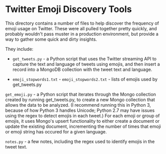 # Twitter Emoji Discovery Tools

This directory contains a number of files to help discover the frequency of emoji usage on Twitter. These were all pulled together pretty quickly, and probably wouldn't pass muster in a production environment, but provide a way to gather some quick and dirty insights.

They include:

- `get_tweets.py` - a Python script that uses the Twitter streaming API to capture the text and language of tweets using emojis, and then insert a record into a MongoDB collection with the tweet text and language.

- `emoji_stopwords1.txt` - `emoji_stopwords2.txt` - lists of emojis used by get_tweets.py

`get_emoji.py` - a Python script that iterates through the Mongo collection created by running get_tweets.py, to create a new Mongo collection that allows the data to be analyzed. (I recommend running this in Python 3, because of how Python 3 handles Unicode; Python 2.7 may have issues using the regex to detect emojis in each tweet.) For each emoji or group of emojis, it uses Mongo's upsert functionality to either create a document or update the existing document, incrementing the number of times that emoji or emoji string has occured for a given language.

`notes.py` - a few notes, including the regex used to identify emojis in the tweet text.